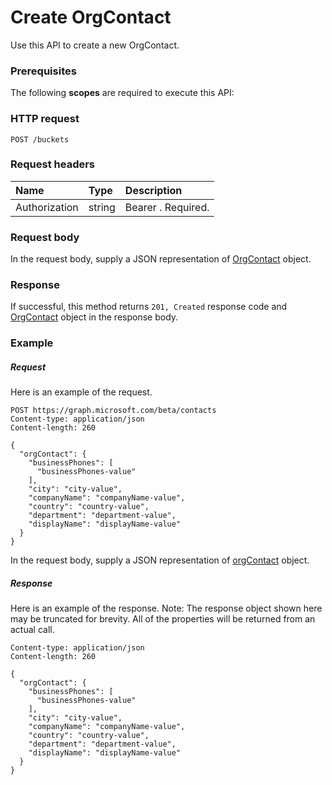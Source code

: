 # Create OrgContact

Use this API to create a new OrgContact.
### Prerequisites
The following **scopes** are required to execute this API: 
### HTTP request
<!-- { "blockType": "ignored" } -->
```http
POST /buckets

```
### Request headers
| Name       | Type | Description|
|:---------------|:--------|:----------|
| Authorization  | string  | Bearer <token>. Required. |

### Request body
In the request body, supply a JSON representation of [OrgContact](../resources/orgcontact.md) object.


### Response
If successful, this method returns `201, Created` response code and [OrgContact](../resources/orgcontact.md) object in the response body.

### Example
##### Request
Here is an example of the request.
<!-- {
  "blockType": "request",
  "name": "create_orgcontact_from_contacts"
}-->
```http
POST https://graph.microsoft.com/beta/contacts
Content-type: application/json
Content-length: 260

{
  "orgContact": {
    "businessPhones": [
      "businessPhones-value"
    ],
    "city": "city-value",
    "companyName": "companyName-value",
    "country": "country-value",
    "department": "department-value",
    "displayName": "displayName-value"
  }
}
```
In the request body, supply a JSON representation of [orgContact](../resources/orgcontact.md) object.
##### Response
Here is an example of the response. Note: The response object shown here may be truncated for brevity. All of the properties will be returned from an actual call.
<!-- {
  "blockType": "response",
  "truncated": true,
  "@odata.type": "microsoft.graph.orgcontact"
} -->
```http
Content-type: application/json
Content-length: 260

{
  "orgContact": {
    "businessPhones": [
      "businessPhones-value"
    ],
    "city": "city-value",
    "companyName": "companyName-value",
    "country": "country-value",
    "department": "department-value",
    "displayName": "displayName-value"
  }
}
```

<!-- uuid: 8fcb5dbc-d5aa-4681-8e31-b001d5168d79
2015-10-25 14:57:30 UTC -->
<!-- {
  "type": "#page.annotation",
  "description": "Create OrgContact",
  "keywords": "",
  "section": "documentation",
  "tocPath": ""
}-->